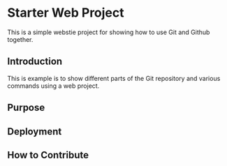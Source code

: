# Starter Web Project

This is a simple webstie project for showing how to use Git and Github together. 

## Introduction

This is example is to show different parts of the Git repository and various commands using a web project.

## Purpose

## Deployment

## How to Contribute

